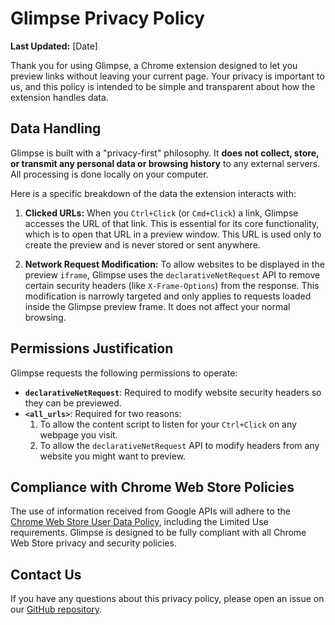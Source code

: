 # Glimpse Privacy Policy

**Last Updated:** [Date]

Thank you for using Glimpse, a Chrome extension designed to let you preview links without leaving your current page. Your privacy is important to us, and this policy is intended to be simple and transparent about how the extension handles data.

## Data Handling

Glimpse is built with a "privacy-first" philosophy. It **does not collect, store, or transmit any personal data or browsing history** to any external servers. All processing is done locally on your computer.

Here is a specific breakdown of the data the extension interacts with:

1.  **Clicked URLs:** When you `Ctrl+Click` (or `Cmd+Click`) a link, Glimpse accesses the URL of that link. This is essential for its core functionality, which is to open that URL in a preview window. This URL is used only to create the preview and is never stored or sent anywhere.

2.  **Network Request Modification:** To allow websites to be displayed in the preview `iframe`, Glimpse uses the `declarativeNetRequest` API to remove certain security headers (like `X-Frame-Options`) from the response. This modification is narrowly targeted and only applies to requests loaded inside the Glimpse preview frame. It does not affect your normal browsing.

## Permissions Justification

Glimpse requests the following permissions to operate:

*   **`declarativeNetRequest`**: Required to modify website security headers so they can be previewed.
*   **`<all_urls>`**: Required for two reasons:
    1.  To allow the content script to listen for your `Ctrl+Click` on any webpage you visit.
    2.  To allow the `declarativeNetRequest` API to modify headers from any website you might want to preview.

## Compliance with Chrome Web Store Policies

The use of information received from Google APIs will adhere to the [Chrome Web Store User Data Policy](https://developer.chrome.com/docs/webstore/user_data), including the Limited Use requirements. Glimpse is designed to be fully compliant with all Chrome Web Store privacy and security policies.

## Contact Us

If you have any questions about this privacy policy, please open an issue on our [GitHub repository](https://github.com/fyzanshaik/glimpse). 